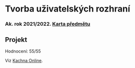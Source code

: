 # Tvorba uživatelských rozhraní
### Ak. rok 2021/2022. [Karta předmětu](https://www.fit.vut.cz/study/course/244888/.cs)

## Projekt
Hodnocení: 55/55

Viz [Kachna Online](https://github.com/su-fit-vut/kachna-online/).